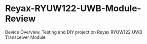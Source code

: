 # Reyax-RYUW122-UWB-Module-Review
 Device Overview, Testing and DIY project on Reyax RYUW122 UWB Transceiver Module 
